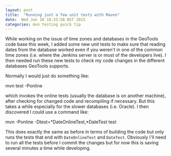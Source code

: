 ```yaml
---
layout: post
title:  "Running just a few unit tests with Maven"
date:  Wed Jun 10 10:33:58 BST 2015
categories: mvn testing quick tip
---
```


While working on the issue of time zones and databases in the GeoTools code base this week, I added some new unit tests to make sure that reading dates from the database worked even if you weren't in one of the common time zones (i.e. where the Jenkins server is or most of the developers live). I then needed run these new tests to check my code changes in the different databases GeoTools supports. 

Normally I would just do something like:

  mvn test -Ponline 

which invokes the online tests (usually the database is on another machine), after checking for changed code and recompiling if necessary. But this takes a while especially for the slower databases (i.e. Oracle). I then discovered I could use a command like:

  mvn  -Ponline -Dtest=*DateOnlineTest,*DateTest test 

This does exactly the same as before in terms of building the code but only runs the tests that end with `DateOnlineTest` and `DateTest`. Obviously I'll need to run all the tests before I commit the changes but for now this is saving several minutes a time while developing.
